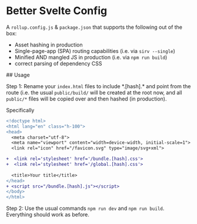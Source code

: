 # Better Svelte Config

A `rollup.config.js` &amp; `package.json` that supports the following out of the box:
- Asset hashing in production
- Single-page-app (SPA) routing capabilities (i.e. via `sirv --single`)
- Minified AND mangled JS in production (i.e. via `npm run build`)
- correct parsing of dependency CSS

## Usage

Step 1: Rename your `index.html` files to include \*.[hash].\* and point from the route (i.e. the usual `public/build/` will be created at the root now, and all `public/*` files will be copied over and then hashed (in production). 

Specifically

```diff
<!doctype html>
<html lang="en" class="h-100">
<head>
  <meta charset="utf-8">
  <meta name="viewport" content="width=device-width, initial-scale=1">
  <link rel="icon" href="/favicon.svg" type="image/svg+xml">

+  <link rel='stylesheet' href='/bundle.[hash].css'>
+  <link rel='stylesheet' href='/global.[hash].css'>
  
  <title>Your title</title>
</head>
+ <script src="/bundle.[hash].js"></script>
</body>
</html>
```

Step 2: Use the usual commands `npm run dev` and `npm run build`. Everything should work as before. 

